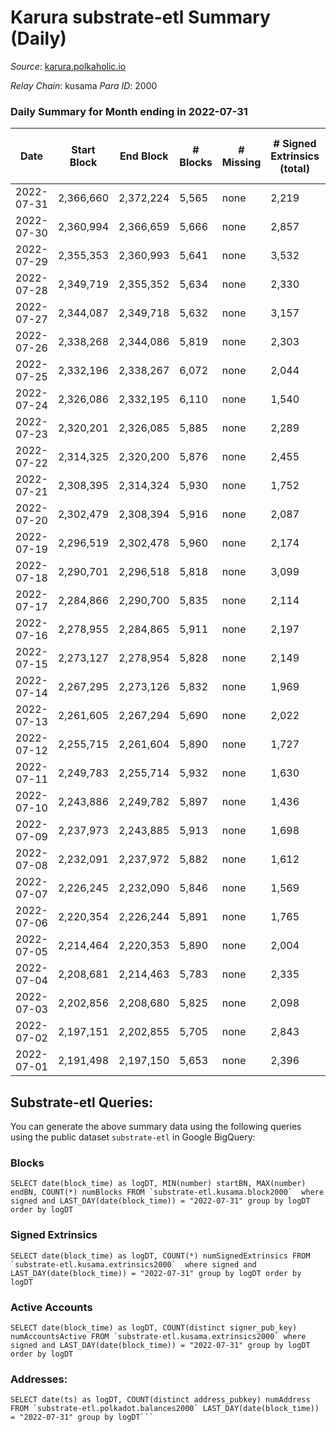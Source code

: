 # Karura substrate-etl Summary (Daily)

_Source_: [karura.polkaholic.io](https://karura.polkaholic.io)

*Relay Chain*: kusama
*Para ID*: 2000



### Daily Summary for Month ending in 2022-07-31


| Date | Start Block | End Block | # Blocks | # Missing | # Signed Extrinsics (total) | # Active Accounts | # Addresses with Balances | # Events | # Transfers | # XCM Transfers In | # XCM Transfers Out |
| ---- | ----------- | --------- | -------- | --------- | --------------------------- | ----------------- | ------------------------- | -------- | ----------- | ------------------ | ------------------- |
| 2022-07-31 | 2,366,660 | 2,372,224 | 5,565 | none | 2,219 | 331 | 90,538 | 87,409 | 11,882 ($940,756) | 159 ($60,028,790,819) | 142 ($142,207) |
| 2022-07-30 | 2,360,994 | 2,366,659 | 5,666 | none | 2,857 | 404 | 90,503 | 95,020 | 12,924 ($2,412,051) | 125 ($66,000,356,655) | 142 ($349,420) |
| 2022-07-29 | 2,355,353 | 2,360,993 | 5,641 | none | 3,532 | 452 | 90,451 | 104,592 | 14,795 ($2,193,468) | 213 ($3,182,626,435,376) | 209 ($208,593) |
| 2022-07-28 | 2,349,719 | 2,355,352 | 5,634 | none | 2,330 | 366 | 90,421 | 94,548 | 13,326 ($1,189,551) | 225 ($1,116,623,021,286) | 242 ($163,411) |
| 2022-07-27 | 2,344,087 | 2,349,718 | 5,632 | none | 3,157 | 502 | 90,386 | 103,408 | 14,439 ($1,288,687) | 446 ($15,014,715,460,999) | 387 ($236,664) |
| 2022-07-26 | 2,338,268 | 2,344,086 | 5,819 | none | 2,303 | 279 | 90,252 | 94,157 | 13,068 ($1,262,159) | 120 ($590,376,234,889) | 113 ($145,381) |
| 2022-07-25 | 2,332,196 | 2,338,267 | 6,072 | none | 2,044 | 318 | 90,224 | 95,405 | 13,445 ($1,280,142) | 115 ($111,874) | 98 ($519,092) |
| 2022-07-24 | 2,326,086 | 2,332,195 | 6,110 | none | 1,540 | 224 | 90,203 | 90,724 | 12,765 ($758,230) | 80 ($36,063.34) | 60 ($37,863.37) |
| 2022-07-23 | 2,320,201 | 2,326,085 | 5,885 | none | 2,289 | 307 | 90,181 | 95,569 | 13,529 ($1,422,659) | 126 ($129,510,166,580) | 128 ($176,980) |
| 2022-07-22 | 2,314,325 | 2,320,200 | 5,876 | none | 2,455 | 353 | 90,131 | 98,422 | 13,871 ($1,303,733) | 204 ($2,120,496,433) | 184 ($301,793) |
| 2022-07-21 | 2,308,395 | 2,314,324 | 5,930 | none | 1,752 | 280 | 90,084 | 91,463 | 12,883 ($855,669) | 114 ($9,298,842,929) | 101 ($134,685) |
| 2022-07-20 | 2,302,479 | 2,308,394 | 5,916 | none | 2,087 | 309 | 90,063 | 94,535 | 13,284 ($1,112,759) | 172 ($165,135) | 143 ($185,932) |
| 2022-07-19 | 2,296,519 | 2,302,478 | 5,960 | none | 2,174 | 394 | 90,041 | 96,189 | 13,574 ($578,297) | 199 ($19,057,723,477) | 165 ($88,165.87) |
| 2022-07-18 | 2,290,701 | 2,296,518 | 5,818 | none | 3,099 | 366 | 90,011 | 103,939 | 14,723 ($2,270,160) | 218 ($202,267,183) | 211 ($294,206) |
| 2022-07-17 | 2,284,866 | 2,290,700 | 5,835 | none | 2,114 | 283 | 89,978 | 93,284 | 13,090 ($959,615) | 129 ($96,760.95) | 88 ($84,083.48) |
| 2022-07-16 | 2,278,955 | 2,284,865 | 5,911 | none | 2,197 | 301 | 89,956 | 95,962 | 13,638 ($1,519,441) | 124 ($116,172) | 93 ($124,926) |
| 2022-07-15 | 2,273,127 | 2,278,954 | 5,828 | none | 2,149 | 289 | 89,927 | 89,496 | 11,022 ($958,824) | 146 ($3,324,774) | 114 ($298,381) |
| 2022-07-14 | 2,267,295 | 2,273,126 | 5,832 | none | 1,969 | 315 | 89,917 | 87,650 | 10,648 ($498,117) | 148 ($3,110,585) | 107 ($107,134) |
| 2022-07-13 | 2,261,605 | 2,267,294 | 5,690 | none | 2,022 | 288 | 89,878 | 86,629 | 10,536 ($937,863) | 154 ($134,475) | 109 ($140,272) |
| 2022-07-12 | 2,255,715 | 2,261,604 | 5,890 | none | 1,727 | 276 | 89,849 | 85,266 | 10,184 ($740,763) | 107 ($154,353) | 81 ($165,456) |
| 2022-07-11 | 2,249,783 | 2,255,714 | 5,932 | none | 1,630 | 269 | 89,820 | 85,385 | 10,242 ($2,684,883) | 118 ($984,564) | 76 ($985,501) |
| 2022-07-10 | 2,243,886 | 2,249,782 | 5,897 | none | 1,436 | 224 | 89,793 | 82,576 | 9,861 ($427,021) | 84 ($33,180.06) | 49 ($26,435.01) |
| 2022-07-09 | 2,237,973 | 2,243,885 | 5,913 | none | 1,698 | 244 | 89,756 | 85,425 | 10,248 ($391,701) | 81 ($99,532.27) | 91 ($95,917.23) |
| 2022-07-08 | 2,232,091 | 2,237,972 | 5,882 | none | 1,612 | 251 | 89,729 | 84,075 | 10,124 ($654,646) | 97 ($142,183) | 66 ($137,138) |
| 2022-07-07 | 2,226,245 | 2,232,090 | 5,846 | none | 1,569 | 290 | 89,710 | 83,412 | 9,986 ($830,360) | 106 ($168,042) | 77 ($165,734) |
| 2022-07-06 | 2,220,354 | 2,226,244 | 5,891 | none | 1,765 | 297 | 89,667 | 86,228 | 10,470 ($5,353,895) | 80 ($31,954.15) | 76 ($52,819.47) |
| 2022-07-05 | 2,214,464 | 2,220,353 | 5,890 | none | 2,004 | 304 | 89,620 | 88,642 | 10,713 ($831,314) | 127 ($104,039) | 108 ($142,864) |
| 2022-07-04 | 2,208,681 | 2,214,463 | 5,783 | none | 2,335 | 352 | 89,571 | 90,206 | 10,948 ($1,354,529) | 129 ($182,247) | 100 ($595,462) |
| 2022-07-03 | 2,202,856 | 2,208,680 | 5,825 | none | 2,098 | 302 | 89,503 | 87,786 | 10,491 ($754,750) | 96 ($55,685.57) | 87 ($83,678.52) |
| 2022-07-02 | 2,197,151 | 2,202,855 | 5,705 | none | 2,843 | 378 | 89,429 | 95,707 | 12,063 ($2,811,204) | 157 ($348,233) | 121 ($262,902) |
| 2022-07-01 | 2,191,498 | 2,197,150 | 5,653 | none | 2,396 | 319 | 89,350 | 89,517 | 10,621 ($1,900,521) | 257 ($472,930) | 227 ($446,335) |

## Substrate-etl Queries:
You can generate the above summary data using the following queries using the public dataset `substrate-etl` in Google BigQuery:


### Blocks
```
SELECT date(block_time) as logDT, MIN(number) startBN, MAX(number) endBN, COUNT(*) numBlocks FROM `substrate-etl.kusama.block2000`  where signed and LAST_DAY(date(block_time)) = "2022-07-31" group by logDT order by logDT
```


### Signed Extrinsics
```
SELECT date(block_time) as logDT, COUNT(*) numSignedExtrinsics FROM `substrate-etl.kusama.extrinsics2000`  where signed and LAST_DAY(date(block_time)) = "2022-07-31" group by logDT order by logDT
```


### Active Accounts
```
SELECT date(block_time) as logDT, COUNT(distinct signer_pub_key) numAccountsActive FROM `substrate-etl.kusama.extrinsics2000` where signed and LAST_DAY(date(block_time)) = "2022-07-31" group by logDT order by logDT
```


### Addresses:
```
SELECT date(ts) as logDT, COUNT(distinct address_pubkey) numAddress FROM `substrate-etl.polkadot.balances2000` LAST_DAY(date(block_time)) = "2022-07-31" group by logDT```

